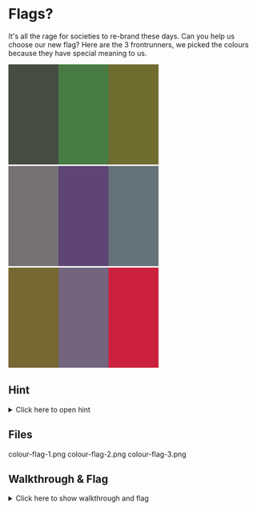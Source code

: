 # Flags?
It's all the rage for societies to re-brand these days. Can you help us choose our new flag? 
Here are the 3 frontrunners, we picked the colours because they have special meaning to us.

![Image 1](colour-flag-1.png)  
![Image 2](colour-flag-2.png)  
![Image 3](colour-flag-3.png)  

## Hint
<details>
<summary>Click here to open hint</summary>
How do we store #co lo ur? 
</details>

## Files
colour-flag-1.png
colour-flag-2.png
colour-flag-3.png

## Walkthrough & Flag
<details>
<summary>Click here to show walkthrough and flag</summary>
Find the hex value of each colour, resulting in:
```
46 4c 41 47 7b 43 6f 6c 30 75 72 73 5f 45 76 65 72 79 77 68 33 72 65 7d
```
Run the whole hex string through a [hex to text converter](http://www.unit-conversion.info/texttools/hexadecimal/)
You should now have the flag `FLAG{Col0urs_Everywh3re}`
</details>
